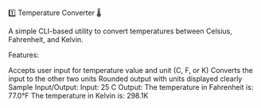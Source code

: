 1️⃣ Temperature Converter 🌡️

A simple CLI-based utility to convert temperatures between Celsius, Fahrenheit, and Kelvin.

Features:

Accepts user input for temperature value and unit (C, F, or K)
Converts the input to the other two units
Rounded output with units displayed clearly
Sample Input/Output: Input: 25 C Output: The temperature in Fahrenheit is: 77.0°F The temperature in Kelvin is: 298.1K
